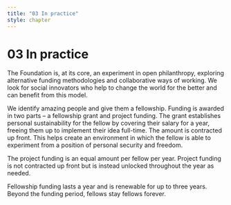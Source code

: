 ```yaml
---
title: "03 In practice"
style: chapter
---
```


# 03 In practice

The Foundation is, at its core, an experiment in open philanthropy, exploring alternative funding methodologies and collaborative ways of working. We look for social innovators who help to change the world for the better and can benefit from this model.

We identify amazing people and give them a fellowship. Funding is awarded in two parts – a fellowship grant and project funding. The grant establishes personal sustainability for the fellow by covering their salary for a year, freeing them up to implement their idea full-time. The amount is contracted up front. This helps create an environment in which the fellow is able to experiment from a position of personal security and freedom.

The project funding is an equal amount per fellow per year. Project funding is not contracted up front but is instead unlocked throughout the year as needed.

Fellowship funding lasts a year and is renewable for up to three years. Beyond the funding period, fellows stay fellows forever.